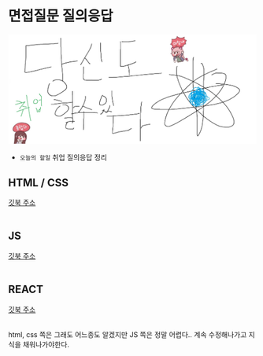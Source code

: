 # 면접질문 질의응답

![Alt text](../images/canIReactBG/%EB%8B%B9%EC%8B%A0%EB%8F%84%ED%95%A0%EC%88%98%EC%9E%88%EB%8B%A4%EC%B7%A8%EC%97%85.jpg)

- `오늘의 할일` 취업 질의응답 정리

## HTML / CSS

[깃북 주소](https://muzi55.gitbook.io/muzidoc/interview_qustions/html_css)
<br/>
<br/>

## JS

[깃북 주소](https://muzi55.gitbook.io/muzidoc/interview_qustions/js)
<br/>
<br/>

## REACT

[깃북 주소](https://muzi55.gitbook.io/muzidoc/interview_qustions/react)
<br/>
<br/>

html, css 쪽은 그래도 어느종도 알겠지만 JS 쪽은 정말 어렵다.. 계속 수정해나가고 지식을 채워나가야한다.
